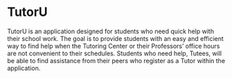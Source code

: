 # TutorU
TutorU is an application designed for students who need quick help with their school work. The goal is to provide students with an easy and efficient way to find help when the Tutoring Center or their Professors’ office hours are not convenient to their schedules. Students who need help, Tutees, will be able to find assistance from their peers who register as a Tutor within the application.  
